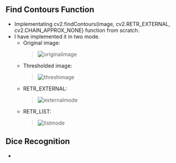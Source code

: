 ## Find Contours Function
- Implementating cv2.findContours(image, cv2.RETR_EXTERNAL, cv2.CHAIN_APPROX_NONE) function from scratch.
- I have implemented it in two mode.
  - Original image:
    >  ![originalimage](https://user-images.githubusercontent.com/77120507/146637101-a4a526cf-a519-4b14-9a4d-b0bc80b365c5.png)
  - Thresholded image:
    >  ![threshimage](https://user-images.githubusercontent.com/77120507/146637154-c80b9d36-e5fd-4350-a5c4-6fa8f2f9b01e.png)
  - RETR_EXTERNAL:
    > ![externalmode](https://user-images.githubusercontent.com/77120507/146637080-343680f3-4783-48f1-9546-e654bb279e82.png)
  - RETR_LIST:
    > ![listmode](https://user-images.githubusercontent.com/77120507/146637057-65e31e74-5a99-45c1-b3e6-2116eca909e5.png)

## Dice Recognition
- 
